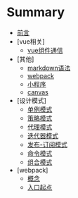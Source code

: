 # Summary

* [前言](README.md)
* [vue相关]
    * [vue组件通信](./file/vue1.md)
* [其他]
    * [markdown语法](./file/markdown.md)
    * [webpack](./file/webpack1.md)
    * [小程序](./file/mp.md)
    * [canvas](./file/canvas.md)
* [设计模式]
    * [单例模式](./file/module1.md)
    * [策略模式](./file/module2.md)
    * [代理模式](./file/module3.md)
    * [迭代器模式](./file/module4.md)
    * [发布-订阅模式](./file/module5.md)
    * [命令模式](./file/module6.md)
    * [组合模式](./file/module7.md)
* [webpack]
    * [概念](./file/webpack2.md)
    * [入口起点](./file/webpack3.md)

